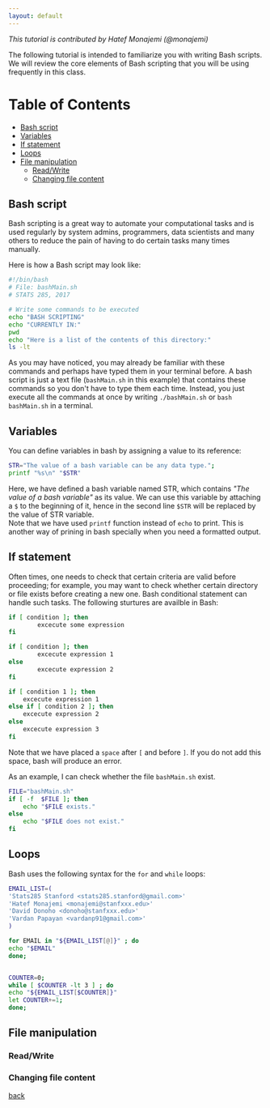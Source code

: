 ```yaml
---
layout: default
---
```


_This tutorial is contributed by Hatef Monajemi (@monajemi)_

The following tutorial is intended to familiarize you with writing Bash scripts. 
We will review the core elements of Bash scripting that you will be
using frequently in this class.  

# Table of Contents
- [Bash script](#bash-script)
- [Variables](#variables) 
- [If statement](#if-statement)
- [Loops](#loops)
- [File manipulation](#file-manipulation)
    - [Read/Write](#readwrite) 
    - [Changing file content](#changing-file-content)
    
## Bash script

Bash scripting is a great way to automate your computational tasks
and is used regularly by system admins, programmers, data scientists 
and many others to reduce the pain of having to do certain tasks many times manually.

Here is how a Bash script may look like:

```bash
#!/bin/bash
# File: bashMain.sh
# STATS 285, 2017

# Write some commands to be executed
echo "BASH SCRIPTING"
echo "CURRENTLY IN:"
pwd
echo "Here is a list of the contents of this directory:"
ls -lt
```

As you may have noticed, you may already be familiar with these commands and perhaps have typed 
them in your terminal before. A bash script is just a text file (`bashMain.sh` in this example) that contains these commands so you don't have to type them each time. Instead, you just execute all the commands at once by writing `./bashMain.sh` or `bash bashMain.sh` in a terminal.


## Variables

You can define variables in bash by assigning a value to its reference:

```bash
STR="The value of a bash variable can be any data type.";
printf "%s\n" "$STR"
```
Here, we have defined a bash variable named STR, which contains *"The value of a bash variable"* as its value. We can use this variable by attaching a `$` to the beginning of it, hence in the second line `$STR` will be replaced by the value of STR variable.  
Note that we have used `printf` function instead of `echo` to print. This is another way of prining in bash specially when you need a formatted output.  

## If statement
Often times, one needs to check that certain criteria are valid before proceeding; for example, you may want to check whether certain directory or file exists before creating a new one. Bash conditional statement can handle such tasks. The following sturtures are availble in Bash:
```bash
if [ condition ]; then
        excecute some expression
fi
```

```bash
if [ condition ]; then
        excecute expression 1
else
        excecute expression 2
fi
```

```bash
if [ condition 1 ]; then
    excecute expression 1
else if [ condition 2 ]; then
    excecute expression 2
else
    excecute expression 3
fi
```

Note that we have placed a `space` after `[` and before `]`. If you do not add this space, bash will produce an error.  

As an example, I can check whether the file `bashMain.sh` exist.
```bash
FILE="bashMain.sh"
if [ -f  $FILE ]; then  
    echo "$FILE exists."  
else  
    echo "$FILE does not exist."  
fi
```

## Loops
Bash uses the following syntax for the `for` and `while` loops:


```bash
EMAIL_LIST=(
'Stats285 Stanford <stats285.stanford@gmail.com>'
'Hatef Monajemi <monajemi@stanfxxx.edu>'
'David Donoho <donoho@stanfxxx.edu>'
'Vardan Papayan <vardanp91@gmail.com>'
)

for EMAIL in "${EMAIL_LIST[@]}" ; do
echo "$EMAIL"
done;


COUNTER=0;
while [ $COUNTER -lt 3 ] ; do
echo "${EMAIL_LIST[$COUNTER]}"
let COUNTER+=1;
done;

```

## File manipulation

### Read/Write

### Changing file content


[back](../notes)

